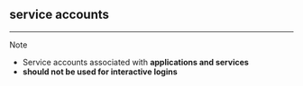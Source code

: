 ## service accounts
---
>[!note]
>- Service accounts associated with **applications and services**
>- **should not be used for interactive logins** 